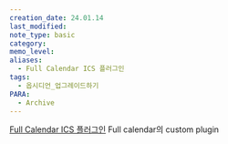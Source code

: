 ```yaml
---
creation_date: 24.01.14
last_modified: 
note_type: basic
category: 
memo_level: 
aliases:
  - Full Calendar ICS 플러그인
tags:
  - 옵시디언_업그레이드하기
PARA:
  - Archive
---
```


[Full Calendar ICS 플러그인](https://cafe.naver.com/obsidianary/9628)
Full calendar의 custom plugin